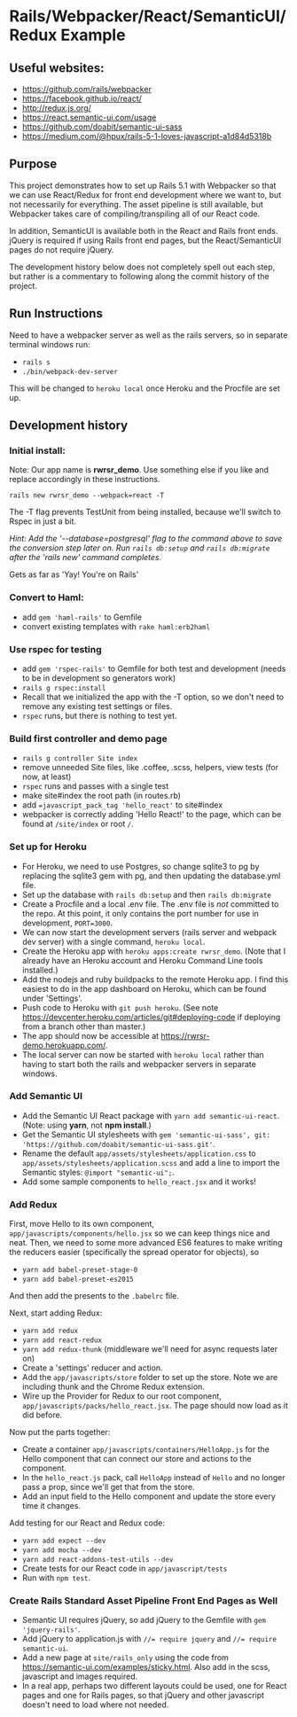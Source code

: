 # Rails/Webpacker/React/SemanticUI/Redux Example

## Useful websites:

* https://github.com/rails/webpacker
* https://facebook.github.io/react/
* http://redux.js.org/
* https://react.semantic-ui.com/usage
* https://github.com/doabit/semantic-ui-sass
* https://medium.com/@hpux/rails-5-1-loves-javascript-a1d84d5318b

## Purpose

This project demonstrates how to set up Rails 5.1 with Webpacker so that we can use React/Redux for front end development where we want to, but not necessarily for everything. The asset pipeline is still available, but Webpacker takes care of compiling/transpiling all of our React code.

In addition, SemanticUI is available both in the React and Rails front ends. jQuery is required if using Rails front end pages, but the React/SemanticUI pages do not require jQuery.

The development history below does not completely spell out each step, but rather is a commentary to following along the commit history of the project.

## Run Instructions

Need to have a webpacker server as well as the rails servers, so in separate terminal windows run:

* `rails s`
* `./bin/webpack-dev-server` 

This will be changed to `heroku local` once Heroku and the Procfile are set up.

## Development history

### Initial install: 
Note: Our app name is **rwrsr_demo**. Use something else if you like and replace accordingly in these instructions.

`rails new rwrsr_demo --webpack=react -T`

The -T flag prevents TestUnit from being installed, because we'll switch to Rspec in just a bit.

*Hint: Add the '--database=postgresql' flag to the command above to save the conversion step later on. Run `rails db:setup` and `rails db:migrate` after the 'rails new' command completes.*

Gets as far as 'Yay! You're on Rails'

### Convert to Haml:
* add `gem 'haml-rails'` to Gemfile
* convert existing templates with `rake haml:erb2haml`

### Use rspec for testing
* add `gem 'rspec-rails'` to Gemfile for both test and development (needs to be in development so generators work)
* `rails g rspec:install`
* Recall that we initialized the app with the -T option, so we don't need to remove any existing test settings or files.
* `rspec` runs, but there is nothing to test yet.

### Build first controller and demo page
* `rails g controller Site index`
* remove unneeded Site files, like .coffee, .scss, helpers, view tests (for now, at least)
* `rspec` runs and passes with a single test
* make site#index the root path (in routes.rb)
* add `=javascript_pack_tag 'hello_react'` to site#index
* webpacker is correctly adding 'Hello React!' to the page, which can be found at `/site/index` or root `/`.

### Set up for Heroku
* For Heroku, we need to use Postgres, so change sqlite3 to pg by replacing the sqlite3 gem with pg, and then updating the database.yml file. 
* Set up the database with `rails db:setup` and then `rails db:migrate`
* Create a Procfile and a local .env file. The .env file is *not* committed to the repo. At this point, it only contains the port number for use in development, `PORT=3000`.
* We can now start the development servers (rails server and webpack dev server) with a single command, `heroku local`.
* Create the Heroku app with `heroku apps:create rwrsr_demo`. (Note that I already have an Heroku account and Heroku Command Line tools installed.)
* Add the nodejs and ruby buildpacks to the remote Heroku app. I find this easiest to do in the app dashboard on Heroku, which can be found under 'Settings'.
* Push code to Heroku with `git push heroku`. (See note https://devcenter.heroku.com/articles/git#deploying-code if deploying from a branch other than master.)
* The app should now be accessible at https://rwrsr-demo.herokuapp.com/.
* The local server can now be started with `heroku local` rather than having to start both the rails and webpacker servers in separate windows.

### Add Semantic UI
* Add the Semantic UI React package with `yarn add semantic-ui-react`. (Note: using **yarn**, not **npm install**.)
* Get the Semantic UI stylesheets with `gem 'semantic-ui-sass', git: 'https://github.com/doabit/semantic-ui-sass.git'`.
* Rename the default `app/assets/stylesheets/application.css` to `app/assets/stylesheets/application.scss` and add a line to import the Semantic styles: `@import "semantic-ui";`.
* Add some sample components to `hello_react.jsx` and it works!

### Add Redux
First, move Hello to its own component, `app/javascripts/components/hello.jsx` so we can keep things nice and neat.
Then, we need to some more advanced ES6 features to make writing the reducers easier (specifically the spread operator for objects), so
* `yarn add babel-preset-stage-0`
* `yarn add babel-preset-es2015`

And then add the presents to the `.babelrc` file.

Next, start adding Redux: 
* `yarn add redux`
* `yarn add react-redux`
* `yarn add redux-thunk` (middleware we'll need for async requests later on)
* Create a 'settings' reducer and action.
* Add the `app/javascripts/store` folder to set up the store. Note we are including thunk and the Chrome Redux extension.
* Wire up the Provider for Redux to our root component, `app/javascripts/packs/hello_react.jsx`. The page should now load as it did before.

Now put the parts together:
* Create a container `app/javascripts/containers/HelloApp.js` for the Hello component that can connect our store and actions to the component. 
* In the `hello_react.js` pack, call `HelloApp` instead of `Hello` and no longer pass a prop, since we'll get that from the store.
* Add an input field to the Hello component and update the store every time it changes.

Add testing for our React and Redux code:
* `yarn add expect --dev`
* `yarn add mocha --dev`
* `yarn add react-addons-test-utils --dev`
* Create tests for our React code in `app/javascript/tests`
* Run with `npm test`.

### Create Rails Standard Asset Pipeline Front End Pages as Well
* Semantic UI requires jQuery, so add jQuery to the Gemfile with `gem 'jquery-rails'`.
* Add jQuery to application.js with `//= require jquery` and `//= require semantic-ui`.
* Add a new page at `site/rails_only` using the code from https://semantic-ui.com/examples/sticky.html. Also add in the scss, javascript and images required.
* In a real app, perhaps two different layouts could be used, one for React pages and one for Rails pages, so that jQuery
 and other javascript doesn't need to load where not needed.



